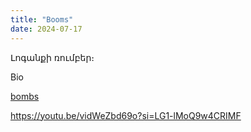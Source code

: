 ```yaml
---
title: "Booms"
date: 2024-07-17
---
```


Լոգանքի ռումբեր։



Bio

 [bombs](https://youtu.be/dNs4maMLAK8?si=G3W7apR8xtfV-U-x)




https://youtu.be/vidWeZbd69o?si=LG1-lMoQ9w4CRIMF
